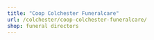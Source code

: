 ```yaml
---
title: "Coop Colchester Funeralcare"
url: /colchester/coop-colchester-funeralcare/
shop: funeral directors
---
```


